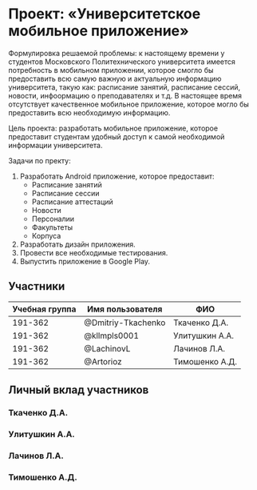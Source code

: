 # Проект: «Университетское мобильное приложение»
Формулировка решаемой проблемы: к настоящему времени у студентов Московского Политехнического университета имеется потребность в мобильном приложении, которое смогло бы предоставить всю самую важную и актуальную информацию университета, такую как: расписание занятий, расписание сессий, новости, инфоормацию о преподавателях и т.д. В настоящее время отсутствует качественное мобильное приложение, которое могло бы предоставить всю необходимую информацию.

Цель проекта: разработать мобильное приложение, которое предоставит студентам удобный доступ к самой необходимой информации университета.

Задачи по пректу:
1. Разработать Android приложение, которое предоставит:
   * Расписание занятий
   * Расписание сессии
   * Расписание аттестаций
   * Новости
   * Персоналии
   * Факультеты
   * Корпуса
2. Разработать дизайн приложения.
3. Провести все необходимые тестирования.
4. Выпустить приложение в Google Play.

## Участники
| Учебная группа | Имя пользователя | ФИО |
| -------------- | ---------------- | --- |
| 191-362 | @Dmitriy-Tkachenko | Ткаченко Д.А. |
| 191-362 | @kllmpls0001 | Улитушкин А.А. |
| 191-362 | @LachinovL | Лачинов Л.А. |
| 191-362 | @Artorioz | Тимошенко А.Д. |

## Личный вклад участников
### Ткаченко Д.А.
### Улитушкин А.А.
### Лачинов Л.А.
### Тимошенко А.Д.
